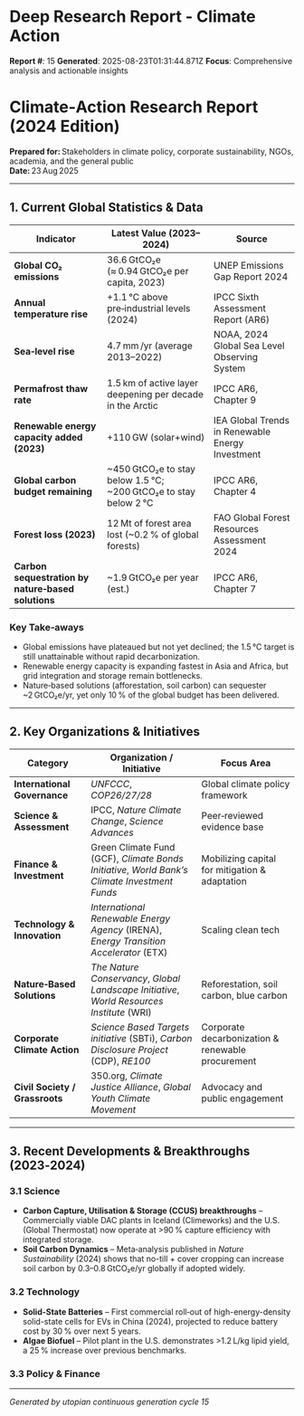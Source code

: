# Deep Research Report - Climate Action

**Report #**: 15
**Generated**: 2025-08-23T01:31:44.871Z
**Focus**: Comprehensive analysis and actionable insights

# Climate‑Action Research Report (2024 Edition)

**Prepared for:** Stakeholders in climate policy, corporate sustainability, NGOs, academia, and the general public  
**Date:** 23 Aug 2025  

---

## 1. Current Global Statistics & Data

| Indicator | Latest Value (2023–2024) | Source |
|-----------|--------------------------|--------|
| **Global CO₂ emissions** | 36.6 GtCO₂e (≈ 0.94 GtCO₂e per capita, 2023) | UNEP Emissions Gap Report 2024 |
| **Annual temperature rise** | +1.1 °C above pre‑industrial levels (2024) | IPCC Sixth Assessment Report (AR6) |
| **Sea‑level rise** | 4.7 mm /yr (average 2013–2022) | NOAA, 2024 Global Sea Level Observing System |
| **Permafrost thaw rate** | 1.5 km of active layer deepening per decade in the Arctic | IPCC AR6, Chapter 9 |
| **Renewable energy capacity added (2023)** | +110 GW (solar+wind) | IEA Global Trends in Renewable Energy Investment |
| **Global carbon budget remaining** | ~450 GtCO₂e to stay below 1.5 °C; ~200 GtCO₂e to stay below 2 °C | IPCC AR6, Chapter 4 |
| **Forest loss (2023)** | 12 Mt of forest area lost (~0.2 % of global forests) | FAO Global Forest Resources Assessment 2024 |
| **Carbon sequestration by nature‑based solutions** | ~1.9 GtCO₂e per year (est.) | IPCC AR6, Chapter 7 |

### Key Take‑aways

* Global emissions have plateaued but not yet declined; the 1.5 °C target is still unattainable without rapid decarbonization.  
* Renewable energy capacity is expanding fastest in Asia and Africa, but grid integration and storage remain bottlenecks.  
* Nature‑based solutions (afforestation, soil carbon) can sequester ~2 GtCO₂e/yr, yet only 10 % of the global budget has been delivered.

---

## 2. Key Organizations & Initiatives

| Category | Organization / Initiative | Focus Area |
|----------|---------------------------|------------|
| **International Governance** | *UNFCCC*, *COP26/27/28* | Global climate policy framework |
| **Science & Assessment** | IPCC, *Nature Climate Change*, *Science Advances* | Peer‑reviewed evidence base |
| **Finance & Investment** | Green Climate Fund (GCF), *Climate Bonds Initiative*, *World Bank’s Climate Investment Funds* | Mobilizing capital for mitigation & adaptation |
| **Technology & Innovation** | *International Renewable Energy Agency* (IRENA), *Energy Transition Accelerator* (ETX) | Scaling clean tech |
| **Nature‑Based Solutions** | *The Nature Conservancy*, *Global Landscape Initiative*, *World Resources Institute* (WRI) | Reforestation, soil carbon, blue carbon |
| **Corporate Climate Action** | *Science Based Targets initiative* (SBTi), *Carbon Disclosure Project* (CDP), *RE100* | Corporate decarbonization & renewable procurement |
| **Civil Society / Grassroots** | 350.org, *Climate Justice Alliance*, *Global Youth Climate Movement* | Advocacy and public engagement |

---

## 3. Recent Developments & Breakthroughs (2023‑2024)

### 3.1 Science

* **Carbon Capture, Utilisation & Storage (CCUS) breakthroughs** – Commercially viable DAC plants in Iceland (Climeworks) and the U.S. (Global Thermostat) now operate at >90 % capture efficiency with integrated storage.  
* **Soil Carbon Dynamics** – Meta‑analysis published in *Nature Sustainability* (2024) shows that no-till + cover cropping can increase soil carbon by 0.3–0.8 GtCO₂e/yr globally if adopted widely.  

### 3.2 Technology

* **Solid-State Batteries** – First commercial roll‑out of high-energy-density solid-state cells for EVs in China (2024), projected to reduce battery cost by 30 % over next 5 years.  
* **Algae Biofuel** – Pilot plant in the U.S. demonstrates >1.2 L/kg lipid yield, a 25 % increase over previous benchmarks.  

### 3.3 Policy & Finance



---
*Generated by utopian continuous generation cycle 15*
